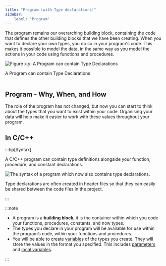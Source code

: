 ```yaml
---
title: "Program (with Type declarations)"
sidebar:
    label: "Program"
---
```


The program remains our overarching building block, containing the code that defines the other building blocks that we have been creating. When you want to declare your own types, you do so in your program's code. This makes it possible to model the data, in the same way as you model the actions in your code using functions and procedures.

<a id="FigureProgramWithTypeDeclarations"></a>

![Figure x.y: A Program can contain Type Declarations](./images/program-with-type-declarations.png "A Program can contain Type Declarations")
<div class="caption">A Program can contain Type Declarations</div><br/>

## Program - Why, When, and How

The role of the program has not changed, but now you can start to think about the types that you want to exist within your code. Organising your data will help make it easier to work with these values throughout your program.

## In C/C++

:::tip[Syntax]

A C/C++ program can contain type definitions alongside your function, procedure, and constant declarations.

![The syntax of a program which now also contains type declarations.](./images/program-with-types.png)

Type declarations are often created in header files so that they can easily be shared between the code files in the project.

:::

:::note

- A program is a **building block**, it is the container within which you code your functions, procedures, constants, and now types.
- The types you declare in your program will be available for use within the program’s code, within your functions and procedures.
- You will be able to create [variables](/book/part-1-instructions/1-sequence-and-data/2-trailside/07-variable) of the types you create. They will store the values in the format you specified. This includes [parameters](/book/part-2-organised-code/2-organising-code/1-concepts/04-parameter) and [local variables](/book/part-2-organised-code/2-organising-code/1-concepts/03-local-variable).

:::
